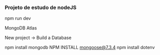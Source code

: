 ### Projeto de estudo de nodeJS





npm run dev


MongoDB Atlas

New project -> Build a Database

npm install mongodb
NPM INSTALL mongoose@7.3.4
npm install dotenv


